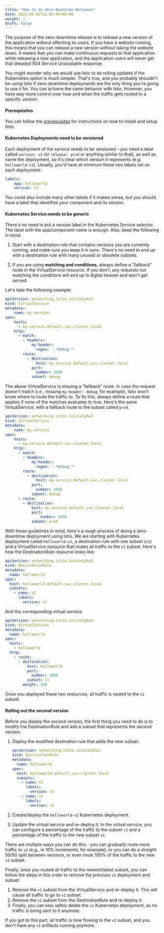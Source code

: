 ```yaml
---
title: "How to do Zero-Downtime Releases"
date: 2021-01-01T11:02:05+06:00
weight: 2
draft: false
---
```


The purpose of the zero-downtime release is to release a new version of the application without affecting its users. If you have a website running, this means that you can release a new version without taking the website down. It means that you can make continuous requests to that application while releasing a new application, and the application users will never get that dreaded 504 Service Unavailable response.

You might wonder why we would use Istio to do rolling updates if the Kubernetes option is much simpler. That's true, and you probably shouldn't be using Istio if zero-downtime deployments are the only thing you're going to use it for. You can achieve the same behavior with Istio. However, you have way more control over how and when the traffic gets routed to a specific version.

#### Prerequisites

You can follow the [prerequisites](/istio-in-practice/prerequisites) for instructions on how to install and setup Istio.

#### Kubernetes Deployments need to be versioned

Each deployment of the service needs to be versioned - you need a label called `version: v1` (or `release: prod` or anything similar to that), as well as name the deployment, so it's clear which version it represents (e.g. `helloworld-v1`). Usually, you'd have at minimum these two labels set on each deployment:

```yaml
labels:
    app: helloworld
    version: v1
```

You could also include many other labels if it makes sense, but you should have a label that identifies your component and its version.

#### Kubernetes Service needs to be generic

There's no need to put a version label in the Kubernetes Service selector. The label with the app/component name is enough. Also, keep the following in mind:

1. Start with a destination rule that contains versions you are currently running, and make sure you keep it in sync. There's no need to end up with a destination rule with many unused or obsolete subsets. 

2. If you are using **matching and conditions**, always define a "fallback" route in the VirtualService resource. If you don't, any requests not matching the conditions will end up in digital heaven and won't get served.

Let's take the following example:

```yaml
apiVersion: networking.istio.io/v1alpha3
kind: VirtualService
metadata:
    name: my-service
spec:
    hosts:
      - my-service.default.svc.cluster.local
    http:
      - match:
        - headers:
            my-header:
              regex: '.*debug.*'
        route:
          - destination:
              host: my-service.default.svc.cluster.local
            port:
              number: 3000
            subset: debug
```

The above VirtualService is missing a "fallback" route. In case the request doesn't match (i.e., missing `my-header: debug`, for example), Istio won't know where to route the traffic to. To fix this, always define a route that applies if none of the matches evaluates to true. Here's the same VirtualService, with a fallback route to the subset called `prod`.

```yaml
apiVersion: networking.istio.io/v1alpha3
kind: VirtualService
metadata:
    name: my-service
spec:
    hosts:
      - my-service.default.svc.cluster.local
    http:
      - match:
        - headers:
            my-header:
              regex: '.*debug.*'
        route:
          - destination:
              host: my-service.default.svc.cluster.local
            port:
              number: 3000
            subset: debug
      - route:
        - destination:
            host: my-service.default.svc.cluster.local
            port:
                number: 3000
            subset: prod
```


With these guidelines in mind, here's a rough process of doing a zero-downtime deployment using Istio. We are starting with Kubernetes deployment called `helloworld-v1`, a destination rule with one subset (`v1`) and a VirtualService resource that routes all traffic to the `v1` subset. Here's how the DestinationRule resource looks like:

```yaml
apiVersion: networking.istio.io/v1alpha3
kind: DestinationRule
metadata:
  name: helloworld
spec:
  host: helloworld.default.svc.cluster.local
  subsets:
    - name: v1
      labels:
        version: v1
```

And the corresponding virtual service:

```yaml
apiVersion: networking.istio.io/v1alpha3
kind: VirtualService
metadata:
  name: helloworld
spec:
  hosts:
    - helloworld
  http:
    - route:
      - destination:
          host: helloworld
          port:
            number: 3000
          subset: v1
        weight: 100
```

Once you deployed these two resources, all traffic is routed to the `v1` subset. 

#### Rolling out the second version

Before you deploy the second version, the first thing you need to do is to modify the DestinationRule and add a subset that represents the second version.

1. Deploy the modified destination rule that adds the new subset:

    ```yaml
    apiVersion: networking.istio.io/v1alpha3
    kind: DestinationRule
    metadata:
      name: helloworld
    spec:
      host: helloworld.default.svc.cluster.local
      subsets:
        - name: v1
          labels:
            version: v1
        - name: v2
          labels:
            version: v2
    ```

1. Create/deploy the `helloworld-v2` Kubernetes deployment.
1. Update the virtual service and re-deploy it. In the virtual service, you can configure a percentage of the traffic to the subset `v1` and a percentage of the traffic to the new subset `v2`. 

There are multiple ways you can do this - you can gradually route more traffic to `v2` (e.g., in 10% increments, for example), or you can do a straight 50/50 split between versions, or even route 100% of the traffic to the new `v2` subset.

Finally, once you routed all traffic to the newest/latest subset, you can follow the steps in this order to remove the previous `v1` deployment and subset: 

1. Remove the `v1` subset from the VirtualService and re-deploy it. This will cause all traffic to go to `v2` subset.
1. Remove the `v1` subset from the DestinationRule and re-deploy it.
1. Finally, you can now safely delete the `v1` Kubernetes deployment, as no traffic is being sent to it anymore.

If you got to this part, all traffic is now flowing to the `v2` subset, and you don't have any `v1` artifacts running anymore.